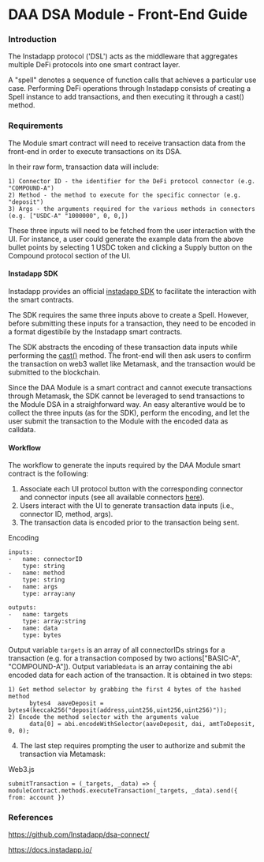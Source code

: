 # DAA DSA Module - Front-End Guide

### Introduction 

The Instadapp protocol ('DSL') acts as the middleware that aggregates multiple DeFi protocols into one smart contract layer.


A "spell" denotes a sequence of function calls that achieves a particular use case. Performing DeFi operations through Instadapp consists of creating a Spell instance to add transactions, and then executing it through a cast() method. 


### Requirements 

The Module smart contract will need to receive transaction data from the front-end in order to execute  transactions on its DSA.

In their raw form, transaction data will include:

    1) Connector ID - the identifier for the DeFi protocol connector (e.g. "COMPOUND-A")
    2) Method - the method to execute for the specific connector (e.g. "deposit")
    3) Args - the arguments required for the various methods in connectors (e.g. ["USDC-A" "1000000", 0, 0,])

These three inputs will need to be fetched from the user interaction with the UI. For instance, a user could generate the example data from the above bullet points by selecting 1 USDC token and clicking a Supply button on the Compound protocol section of the UI.


#### Instadapp SDK

Instadapp provides an official [instadapp SDK](https://github.com/Instadapp/dsa-connect/) to facilitate the interaction with the smart contracts.

The SDK requires the same three inputs above to create a Spell. However, before submitting these inputs for a transaction, they need to be encoded in a format digestibile by the Instadapp smart contracts.

The SDK abstracts the encoding of these transaction data inputs while performing the [cast()](https://docs.instadapp.io/get-started/cast) method. The front-end will then ask users to confirm the transaction on web3 wallet like Metamask, and the transaction would be submitted to the blockchain. 

Since the DAA Module is a smart contract and cannot execute transactions through Metamask, the SDK cannot be leveraged to send transactions to the Module DSA in a straighforward way. An easy alterantive would be to collect the three inputs (as for the SDK), perform the encoding, and let the user submit the transaction to the Module with the encoded data as calldata.

#### Workflow

The workflow to generate the inputs required by the DAA Module smart contract is the following:

1) Associate each UI protocol button with the corresponding connector and connector inputs (see all available connectors [here](https://docs.instadapp.io/connectors/polygon)).
2) Users interact with the UI to generate transaction data inputs (i.e., connector ID, method, args).
3) The transaction data is encoded prior to the transaction being sent. 

Encoding

    inputs:
    -   name: connectorID
        type: string
    -   name: method
        type: string
    -   name: args
        type: array:any

    outputs:
    -   name: targets
        type: array:string
    -   name: data
        type: bytes

Output variable `targets` is an array of all connectorIDs strings for a transaction (e.g. for a transaction composed by two actions["BASIC-A", "COMPOUND-A"]). 
Output variable`data` is an array containing the abi encoded data for each action of the transaction. It is obtained in two steps:

    1) Get method selector by grabbing the first 4 bytes of the hashed method
          bytes4  aaveDeposit = bytes4(keccak256("deposit(address,uint256,uint256,uint256)"));
    2) Encode the method selector with the arguments value
          data[0] = abi.encodeWithSelector(aaveDeposit, dai, amtToDeposit, 0, 0);

        
4) The last step requires prompting the user to authorize and submit the transaction via Metamask:

Web3.js

    submitTransaction = (_targets, _data) => {
    moduleContract.methods.executeTransaction(_targets, _data).send({ from: account })

### References

https://github.com/Instadapp/dsa-connect/ 

https://docs.instadapp.io/